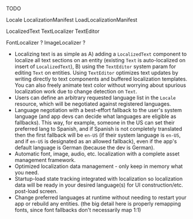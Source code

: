 TODO

Locale
LocalizationManifest
LoadLocalizationManifest

LocalizedText
TextLocalizer
TextEditor

FontLocalizer ?
ImageLocalizer ?


- Localizing text is as simple as A) adding a `LocalizedText` component to localize all text sections on an entity (existing `Text` is auto-localized on insert of `LocalizedText`), B) using the `TextEditor` system param for editing `Text` on entities. Using `TextEditor` optimizes text updates by writing directly to text components and buffered localization templates. You can also freely animate text color without worrying about spurious localization work due to change detection on `Text`.
- Users can define an arbitrary requested language list in the `Locale` resource, which will be negotiated against registered languages.
- Language negotiation with a best-effort fallback to the user's system language (and app devs can decide what languages are eligible as fallbacks). This way, for example, someone in the US can set their preferred lang to Spanish, and if Spanish is not completely translated then the first fallback will be `en-US` (if their system language is `en-US`, and if `en-US` is designated as an allowed fallback), even if the app's default language is German (because the dev is German).
- Automatic font, image, audio, etc. localization with a complete asset management framework.
- Optimized localization data management - only keep in memory what you need.
- Startup-load state tracking integrated with localization so localization data will be ready in your desired language(s) for UI construction/etc. post-load screen.
- Change preferred languages at runtime without needing to restart your app or rebuild any entities. (the big detail here is properly remapping fonts, since font fallbacks don't necessarily map 1:1)
